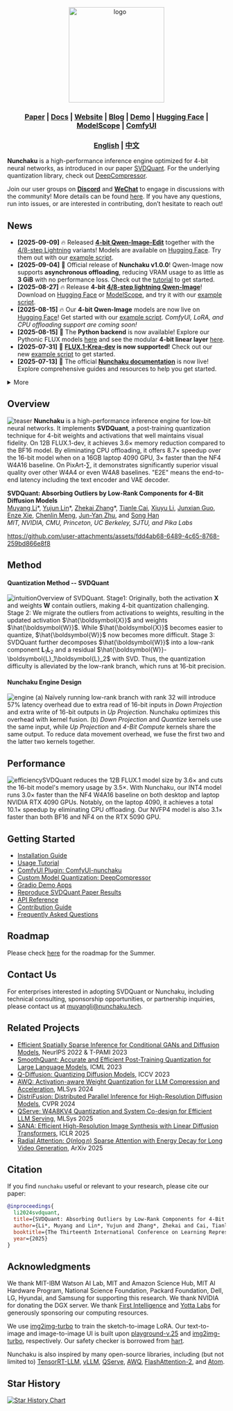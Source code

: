 <div align="center" id="nunchaku_logo">
  <img src="https://huggingface.co/datasets/nunchaku-tech/cdn/resolve/main/nunchaku/assets/nunchaku.svg" alt="logo" width="220"></img>
</div>
<h3 align="center">
<a href="http://arxiv.org/abs/2411.05007"><b>Paper</b></a> | <a href="https://nunchaku.tech/docs/nunchaku/"><b>Docs</b></a> | <a href="https://hanlab.mit.edu/projects/svdquant"><b>Website</b></a> | <a href="https://hanlab.mit.edu/blog/svdquant"><b>Blog</b></a> | <a href="https://svdquant.mit.edu"><b>Demo</b></a> | <a href="https://huggingface.co/nunchaku-tech"><b>Hugging Face</b></a> | <a href="https://modelscope.cn/organization/nunchaku-tech"><b>ModelScope</b></a> | <a href="https://github.com/nunchaku-tech/ComfyUI-nunchaku"><b>ComfyUI</b></a>
</h3>

<h3 align="center">
<a href="README.md"><b>English</b></a> | <a href="README_ZH.md"><b>中文</b></a>
</h3>

**Nunchaku** is a high-performance inference engine optimized for 4-bit neural networks, as introduced in our paper [SVDQuant](http://arxiv.org/abs/2411.05007). For the underlying quantization library, check out [DeepCompressor](https://github.com/nunchaku-tech/deepcompressor).

Join our user groups on [**Discord**](https://discord.gg/Wk6PnwX9Sm) and [**WeChat**](https://huggingface.co/datasets/nunchaku-tech/cdn/resolve/main/nunchaku/assets/wechat.jpg) to engage in discussions with the community! More details can be found [here](https://github.com/nunchaku-tech/nunchaku/issues/149). If you have any questions, run into issues, or are interested in contributing, don’t hesitate to reach out!

## News

- **[2025-09-09]** 🔥 Released [**4-bit Qwen-Image-Edit**](https://huggingface.co/Qwen/Qwen-Image-Edit) together with the [4/8-step Lightning](https://huggingface.co/lightx2v/Qwen-Image-Lightning) variants! Models are available on [Hugging Face](https://huggingface.co/nunchaku-tech/nunchaku-qwen-image). Try them out with our [example script](examples/v1/qwen-image-edit.py).
- **[2025-09-04]** 🚀 Official release of **Nunchaku v1.0.0**! Qwen-Image now supports **asynchronous offloading**, reducing VRAM usage to as little as **3 GiB** with no performance loss. Check out the [tutorial](https://nunchaku.tech/docs/nunchaku/usage/qwenimage.html) to get started.
- **[2025-08-27]** 🔥 Release **4-bit [4/8-step lightning Qwen-Image](https://huggingface.co/lightx2v/Qwen-Image-Lightning)**! Download on [Hugging Face](https://huggingface.co/nunchaku-tech/nunchaku-qwen-image) or [ModelScope](https://modelscope.cn/models/nunchaku-tech/nunchaku-qwen-image), and try it with our [example script](examples/v1/qwen-image-lightning.py).
- **[2025-08-15]** 🔥 Our **4-bit Qwen-Image** models are now live on [Hugging Face](https://huggingface.co/nunchaku-tech/nunchaku-qwen-image)! Get started with our [example script](examples/v1/qwen-image.py). *ComfyUI, LoRA, and CPU offloading support are coming soon!*
- **[2025-08-15]** 🚀 The **Python backend** is now available! Explore our Pythonic FLUX models [here](nunchaku/models/transformers/transformer_flux_v2.py) and see the modular **4-bit linear layer** [here](nunchaku/models/linear.py).
- **[2025-07-31]** 🚀 **[FLUX.1-Krea-dev](https://www.krea.ai/blog/flux-krea-open-source-release) is now supported!** Check out our new [example script](./examples/flux.1-krea-dev.py) to get started.
- **[2025-07-13]** 🚀 The official [**Nunchaku documentation**](https://nunchaku.tech/docs/nunchaku/) is now live! Explore comprehensive guides and resources to help you get started.

<details>
<summary>More</summary>

- **[2025-06-29]** 🔥 Support **FLUX.1-Kontext**! Try out our [example script](./examples/flux.1-kontext-dev.py) to see it in action! Our demo is available at this [link](https://svdquant.mit.edu/kontext/)!
- **[2025-06-01]** 🚀 **Release v0.3.0!** This update adds support for multiple-batch inference, [**ControlNet-Union-Pro 2.0**](https://huggingface.co/Shakker-Labs/FLUX.1-dev-ControlNet-Union-Pro-2.0), initial integration of [**PuLID**](https://github.com/ToTheBeginning/PuLID), and introduces [**Double FB Cache**](examples/flux.1-dev-double_cache.py). You can now load Nunchaku FLUX models as a single file, and our upgraded [**4-bit T5 encoder**](https://huggingface.co/nunchaku-tech/nunchaku-t5) now matches **FP8 T5** in quality!
- **[2025-04-16]** 🎥 Released tutorial videos in both [**English**](https://youtu.be/YHAVe-oM7U8?si=cM9zaby_aEHiFXk0) and [**Chinese**](https://www.bilibili.com/video/BV1BTocYjEk5/?share_source=copy_web&vd_source=8926212fef622f25cc95380515ac74ee) to assist installation and usage.
- **[2025-04-09]** 📢 Published the [April roadmap](https://github.com/nunchaku-tech/nunchaku/issues/266) and an [FAQ](https://github.com/nunchaku-tech/nunchaku/discussions/262) to help the community get started and stay up to date with Nunchaku’s development.
- **[2025-04-05]** 🚀 **Nunchaku v0.2.0 released!** This release brings [**multi-LoRA**](examples/flux.1-dev-multiple-lora.py) and [**ControlNet**](examples/flux.1-dev-controlnet-union-pro.py) support with even faster performance powered by [**FP16 attention**](#fp16-attention) and [**First-Block Cache**](#first-block-cache). We've also added compatibility for [**20-series GPUs**](examples/flux.1-dev-turing.py) — Nunchaku is now more accessible than ever!
- **[2025-03-07]** 🚀 **Nunchaku v0.1.4 Released!** We've supported [4-bit text encoder and per-layer CPU offloading](#Low-Memory-Inference), reducing FLUX's minimum memory requirement to just **4 GiB** while maintaining a **2–3× speedup**. This update also fixes various issues related to resolution, LoRA, pin memory, and runtime stability. Check out the release notes for full details!
- **[2025-02-20]** 🚀 **Support NVFP4 precision on NVIDIA RTX 5090!** NVFP4 delivers superior image quality compared to INT4, offering **~3× speedup** on the RTX 5090 over BF16. Learn more in our [blog](https://hanlab.mit.edu/blog/svdquant-nvfp4), checkout [`examples`](./examples) for usage and try [our demo](https://svdquant.mit.edu/flux1-schnell/) online!
- **[2025-02-18]** 🔥 [**Customized LoRA conversion**](#Customized-LoRA) and [**model quantization**](#Customized-Model-Quantization) instructions are now available! **[ComfyUI](./comfyui)** workflows now support **customized LoRA**, along with **FLUX.1-Tools**!
- **[2025-02-11]** 🎉 **[SVDQuant](http://arxiv.org/abs/2411.05007) has been selected as a ICLR 2025 Spotlight! FLUX.1-tools Gradio demos are now available!** Check [here](#gradio-demos) for the usage details! Our new [depth-to-image demo](https://svdquant.mit.edu/flux1-depth-dev/) is also online—try it out!
- **[2025-02-04]** **🚀 4-bit [FLUX.1-tools](https://blackforestlabs.ai/flux-1-tools/) is here!** Enjoy a **2-3× speedup** over the original models. Check out the [examples](./examples) for usage. **ComfyUI integration is coming soon!**
- **[2025-01-23]** 🚀 **4-bit [SANA](https://nvlabs.github.io/Sana/) support is here!** Experience a 2-3× speedup compared to the 16-bit model. Check out the [usage example](examples/sana1.6b_pag.py) and the [deployment guide](app/sana/t2i) for more details. Explore our live demo at [svdquant.mit.edu](https://svdquant.mit.edu)!
- **[2025-01-22]** 🎉 [**SVDQuant**](http://arxiv.org/abs/2411.05007) has been accepted to **ICLR 2025**!
- **[2024-12-08]** Support [ComfyUI](https://github.com/comfyanonymous/ComfyUI). Please check [ComfyUI-nunchaku](https://github.com/nunchaku-tech/ComfyUI-nunchaku) for the usage.
- **[2024-11-07]** 🔥 Our latest **W4A4** Diffusion model quantization work [**SVDQuant**](https://hanlab.mit.edu/projects/svdquant) is publicly released! Check [**DeepCompressor**](https://github.com/nunchaku-tech/deepcompressor) for the quantization library.

</details>

## Overview

![teaser](https://huggingface.co/datasets/nunchaku-tech/cdn/resolve/main/nunchaku/assets/teaser.jpg)
**Nunchaku** is a high-performance inference engine for low-bit neural networks. It implements **SVDQuant**, a post-training quantization technique for 4-bit weights and activations that well maintains visual fidelity. On 12B FLUX.1-dev, it achieves 3.6× memory reduction compared to the BF16 model. By eliminating CPU offloading, it offers 8.7× speedup over the 16-bit model when on a 16GB laptop 4090 GPU, 3× faster than the NF4 W4A16 baseline. On PixArt-∑, it demonstrates significantly superior visual quality over other W4A4 or even W4A8 baselines. "E2E" means the end-to-end latency including the text encoder and VAE decoder.

**SVDQuant: Absorbing Outliers by Low-Rank Components for 4-Bit Diffusion Models**<br>
[Muyang Li](https://lmxyy.me)\*, [Yujun Lin](https://yujunlin.com)\*, [Zhekai Zhang](https://hanlab.mit.edu/team/zhekai-zhang)\*, [Tianle Cai](https://www.tianle.website/#/), [Xiuyu Li](https://xiuyuli.com), [Junxian Guo](https://github.com/JerryGJX), [Enze Xie](https://xieenze.github.io), [Chenlin Meng](https://cs.stanford.edu/~chenlin/), [Jun-Yan Zhu](https://www.cs.cmu.edu/~junyanz/), and [Song Han](https://hanlab.mit.edu/songhan) <br>
*MIT, NVIDIA, CMU, Princeton, UC Berkeley, SJTU, and Pika Labs* <br>

https://github.com/user-attachments/assets/fdd4ab68-6489-4c65-8768-259bd866e8f8

## Method

#### Quantization Method -- SVDQuant

![intuition](https://huggingface.co/datasets/nunchaku-tech/cdn/resolve/main/nunchaku/assets/intuition.gif)Overview of SVDQuant. Stage1: Originally, both the activation $\boldsymbol{X}$ and weights $\boldsymbol{W}$ contain outliers, making 4-bit quantization challenging. Stage 2: We migrate the outliers from activations to weights, resulting in the updated activation $\hat{\boldsymbol{X}}$ and weights $\hat{\boldsymbol{W}}$. While $\hat{\boldsymbol{X}}$ becomes easier to quantize, $\hat{\boldsymbol{W}}$ now becomes more difficult. Stage 3: SVDQuant further decomposes $\hat{\boldsymbol{W}}$ into a low-rank component $\boldsymbol{L}_1\boldsymbol{L}_2$ and a residual $\hat{\boldsymbol{W}}-\boldsymbol{L}_1\boldsymbol{L}_2$ with SVD. Thus, the quantization difficulty is alleviated by the low-rank branch, which runs at 16-bit precision.

#### Nunchaku Engine Design

![engine](https://huggingface.co/datasets/nunchaku-tech/cdn/resolve/main/nunchaku/assets/engine.jpg) (a) Naïvely running low-rank branch with rank 32 will introduce 57% latency overhead due to extra read of 16-bit inputs in *Down Projection* and extra write of 16-bit outputs in *Up Projection*. Nunchaku optimizes this overhead with kernel fusion. (b) *Down Projection* and *Quantize* kernels use the same input, while *Up Projection* and *4-Bit Compute* kernels share the same output. To reduce data movement overhead, we fuse the first two and the latter two kernels together.

## Performance

![efficiency](https://huggingface.co/datasets/nunchaku-tech/cdn/resolve/main/nunchaku/assets/efficiency.jpg)SVDQuant reduces the 12B FLUX.1 model size by 3.6× and cuts the 16-bit model's memory usage by 3.5×. With Nunchaku, our INT4 model runs 3.0× faster than the NF4 W4A16 baseline on both desktop and laptop NVIDIA RTX 4090 GPUs. Notably, on the laptop 4090, it achieves a total 10.1× speedup by eliminating CPU offloading. Our NVFP4 model is also 3.1× faster than both BF16 and NF4 on the RTX 5090 GPU.

## Getting Started

- [Installation Guide](https://nunchaku.tech/docs/nunchaku/installation/installation.html)
- [Usage Tutorial](https://nunchaku.tech/docs/nunchaku/usage/basic_usage.html)
- [ComfyUI Plugin: ComfyUI-nunchaku](https://github.com/nunchaku-tech/ComfyUI-nunchaku)
- [Custom Model Quantization: DeepCompressor](https://github.com/nunchaku-tech/deepcompressor)
- [Gradio Demo Apps](https://github.com/nunchaku-tech/nunchaku/tree/main/app)
- [Reproduce SVDQuant Paper Results](app/flux.1/t2i)
- [API Reference](https://nunchaku.tech/docs/nunchaku/python_api/nunchaku.html)
- [Contribution Guide](https://nunchaku.tech/docs/nunchaku/developer/contribution_guide.html)
- [Frequently Asked Questions](https://nunchaku.tech/docs/nunchaku/faq/faq.html)

## Roadmap

Please check [here](https://github.com/nunchaku-tech/nunchaku/issues/431) for the roadmap for the Summer.

## Contact Us

For enterprises interested in adopting SVDQuant or Nunchaku, including technical consulting, sponsorship opportunities, or partnership inquiries, please contact us at muyangli@nunchaku.tech.

## Related Projects

- [Efficient Spatially Sparse Inference for Conditional GANs and Diffusion Models](https://arxiv.org/abs/2211.02048), NeurIPS 2022 & T-PAMI 2023
- [SmoothQuant: Accurate and Efficient Post-Training Quantization for Large Language Models](https://arxiv.org/abs/2211.10438), ICML 2023
- [Q-Diffusion: Quantizing Diffusion Models](https://arxiv.org/abs/2302.04304), ICCV 2023
- [AWQ: Activation-aware Weight Quantization for LLM Compression and Acceleration](https://arxiv.org/abs/2306.00978), MLSys 2024
- [DistriFusion: Distributed Parallel Inference for High-Resolution Diffusion Models](https://arxiv.org/abs/2402.19481), CVPR 2024
- [QServe: W4A8KV4 Quantization and System Co-design for Efficient LLM Serving](https://arxiv.org/abs/2405.04532), MLSys 2025
- [SANA: Efficient High-Resolution Image Synthesis with Linear Diffusion Transformers](https://arxiv.org/abs/2410.10629), ICLR 2025
- [Radial Attention: $O(n \log n)$ Sparse Attention with Energy Decay for Long Video Generation](https://github.com/mit-han-lab/radial-attention), ArXiv 2025

## Citation

If you find `nunchaku` useful or relevant to your research, please cite our paper:

```bibtex
@inproceedings{
  li2024svdquant,
  title={SVDQuant: Absorbing Outliers by Low-Rank Components for 4-Bit Diffusion Models},
  author={Li*, Muyang and Lin*, Yujun and Zhang*, Zhekai and Cai, Tianle and Li, Xiuyu and Guo, Junxian and Xie, Enze and Meng, Chenlin and Zhu, Jun-Yan and Han, Song},
  booktitle={The Thirteenth International Conference on Learning Representations},
  year={2025}
}
```

## Acknowledgments

We thank MIT-IBM Watson AI Lab, MIT and Amazon Science Hub, MIT AI Hardware Program, National Science Foundation, Packard Foundation, Dell, LG, Hyundai, and Samsung for supporting this research. We thank NVIDIA for donating the DGX server. We thank [First Intelligence](https://www.first-intelligence.com/) and [Yotta Labs](https://www.yottalabs.ai/) for generously sponsoring our computing resources.

We use [img2img-turbo](https://github.com/GaParmar/img2img-turbo) to train the sketch-to-image LoRA. Our text-to-image and image-to-image UI is built upon [playground-v.25](https://huggingface.co/spaces/playgroundai/playground-v2.5/blob/main/app.py) and [img2img-turbo](https://github.com/GaParmar/img2img-turbo/blob/main/gradio_sketch2image.py), respectively. Our safety checker is borrowed from [hart](https://github.com/mit-han-lab/hart).

Nunchaku is also inspired by many open-source libraries, including (but not limited to) [TensorRT-LLM](https://github.com/NVIDIA/TensorRT-LLM), [vLLM](https://github.com/vllm-project/vllm), [QServe](https://github.com/mit-han-lab/qserve), [AWQ](https://github.com/mit-han-lab/llm-awq), [FlashAttention-2](https://github.com/Dao-AILab/flash-attention), and [Atom](https://github.com/efeslab/Atom).

## Star History

[![Star History Chart](https://api.star-history.com/svg?repos=nunchaku-tech/nunchaku&type=Date)](https://www.star-history.com/#nunchaku-tech/nunchaku&Date)
